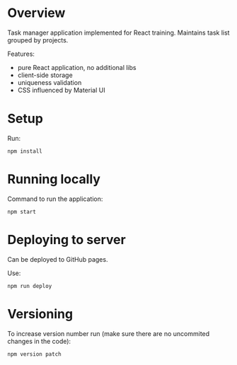 # Overview

Task manager application implemented for React training.
Maintains task list grouped by projects.

Features:
- pure React application, no additional libs
- client-side storage 
- uniqueness validation
- CSS influenced by Material UI 

# Setup

Run:

    npm install
    
# Running locally

Command to run the application:    

    npm start

# Deploying to server

Can be deployed to GitHub pages.

Use:

    npm run deploy

# Versioning

To increase version number run (make sure there are no uncommited changes in the code):

    npm version patch 
